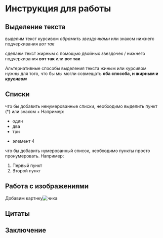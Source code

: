 # Инструкция для работы

## Выделение текста
выделим текст курсивом 
*обрамить звездочками* или знаком нижнего подчеркивания
_вот так_

сделаем текст жирным с помощью двойных звездочек / нижнего подчеркивания
**вот так** или __вот так__

Альтернативные способы выделения текста жиным или курсивом нужны для того, что бы мы могли совмещать __оба способа, и жирным и *крусивом*__

## Списки
что бы добавить ненумерованные списки, необходимо выделить пункт (*) или знаком +
Например:
* один
* два
* три
+ элемент 4

что бы добавить нумерованный список, необходимо пункты просто пронумеровать.
Например: 
1. Первый пункт
2. Второй пункт
## Работа с изображениями

Добавим картнку![чика](chika.jpg)
## Цитаты
## Заключение